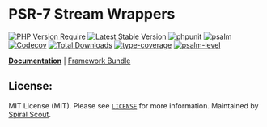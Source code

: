 # PSR-7 Stream Wrappers

[![PHP Version Require](https://poser.pugx.org/spiral/streams/require/php)](https://packagist.org/packages/spiral/streams)
[![Latest Stable Version](https://poser.pugx.org/spiral/streams/v/stable)](https://packagist.org/packages/spiral/streams)
[![phpunit](https://github.com/spiral/streams/actions/workflows/phpunit.yml/badge.svg)](https://github.com/spiral/streams/actions)
[![psalm](https://github.com/spiral/streams/actions/workflows/psalm.yml/badge.svg)](https://github.com/spiral/streams/actions)
[![Codecov](https://codecov.io/gh/spiral/streams/branch/master/graph/badge.svg)](https://codecov.io/gh/spiral/streams/)
[![Total Downloads](https://poser.pugx.org/spiral/streams/downloads)](https://packagist.org/packages/spiral/streams)
[![type-coverage](https://shepherd.dev/github/spiral/streams/coverage.svg)](https://shepherd.dev/github/spiral/streams)
[![psalm-level](https://shepherd.dev/github/spiral/streams/level.svg)](https://shepherd.dev/github/spiral/streams)

<b>[Documentation](https://spiral.dev/docs)</b> | [Framework Bundle](https://github.com/spiral/framework)

## License:

MIT License (MIT). Please see [`LICENSE`](./LICENSE) for more information. Maintained by [Spiral Scout](https://spiralscout.com).
